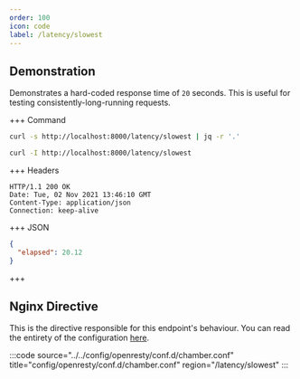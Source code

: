 ```yaml
---
order: 100
icon: code
label: /latency/slowest
---
```


## Demonstration

Demonstrates a hard-coded response time of `20` seconds. This is useful for testing consistently-long-running requests.

+++ Command
```bash # Respond with JSON:
curl -s http://localhost:8000/latency/slowest | jq -r '.'
```
```bash # Respond with headers:
curl -I http://localhost:8000/latency/slowest
```
+++ Headers
``` #
HTTP/1.1 200 OK
Date: Tue, 02 Nov 2021 13:46:10 GMT
Content-Type: application/json
Connection: keep-alive
```
+++ JSON
```json # The duration of the request.
{
  "elapsed": 20.12
}
```
+++ 

## Nginx Directive

This is the directive responsible for this endpoint's behaviour. You can read the entirety of the configuration [here](https://github.com/wilhelm-murdoch/chamber/blob/main/config/openresty/conf.d/chamber.conf).

:::code source="../../config/openresty/conf.d/chamber.conf" title="config/openresty/conf.d/chamber.conf" region="/latency/slowest" :::
